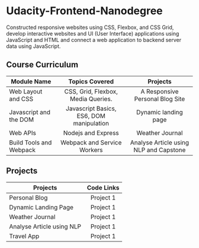 # Udacity-Frontend-Nanodegree
 Constructed responsive websites using CSS, Flexbox, and CSS Grid, develop interactive websites and UI (User Interface) applications using JavaScript and HTML and connect a web application to backend server data using JavaScript.

## Course Curriculum

|     Module Name        | Topics Covered  |	Projects  |
| ------------- |:-------------:| :-----:|
| Web Layout and CSS | CSS, Grid, Flexbox, Media Queries. | A Responsive Personal Blog Site |
| Javascript and the DOM | Javascript Basics, ES6, DOM manipulation | Dynamic landing page |
| Web APIs | Nodejs and Express | Weather Journal |
| Build Tools and Webpack | Webpack and Service Workers | Analyse Article using NLP and Capstone |

## Projects

|     Projects | Code Links  |
| ------------- |:-------------:|
| Personal Blog | Project 1 |
| Dynamic Landing Page | Project 1  |
| Weather Journal | Project 1  |
| Analyse Article using NLP | Project 1  |
| Travel App | Project 1  |

